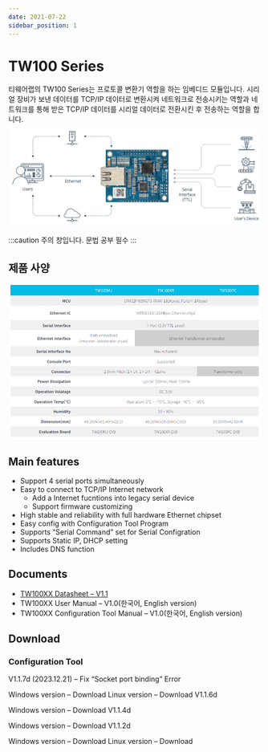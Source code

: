 ```yaml
---
date: 2021-07-22
sidebar_position: 1
---
```


# TW100 Series

티웨어랩의 TW100 Series는 프로토콜 변환기 역할을 하는 임베디드 모듈입니다.
시리얼 장비가 보낸 데이터를 TCP/IP 데이터로 변환시켜 네트워크로 전송시키는 역할과 네트워크를 통해 받은 TCP/IP 데이터를 시리얼 데이터로 전환시킨 후 전송하는 역할을 합니다.
![S2E](img/image.png)

:::caution
주의 창입니다. 문법 공부 필수
:::

## 제품 사양

![제품사양](img/products.png)

## Main features

- Support 4 serial ports simultaneously
- Easy to connect to TCP/IP Internet network
  - Add a Internet fucntions into legacy serial device
  - Support firmware customizing
- High stable and reliability with full hardware Ethernet chipset
- Easy config with Configuration Tool Program
- Supports “Serial Command” set for Serial Configration
- Supports Static IP, DHCP setting
- Includes DNS function

## Documents
- [TW100XX Datasheet – V1.1](img/TW100xx-Datasheet-Rev1.1.pdf)
- TW100XX User Manual – V1.0(한국어, English version)
- TW100XX Configuration Tool Manual – V1.0(한국어, English version)

## Download

### Configuration Tool

V1.1.7d (2023.12.21) – Fix “Socket port binding” Error

Windows version – Download
Linux version – Download
V1.1.6d

Windows version – Download
V1.1.4d

Windows version – Download
V1.1.2d

Windows version – Download
Linux version – Download
